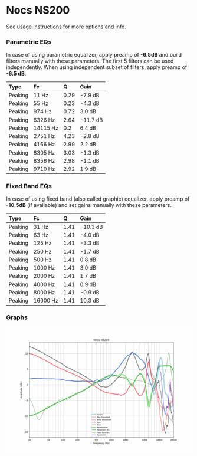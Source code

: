# Nocs NS200
See [usage instructions](https://github.com/jaakkopasanen/AutoEq#usage) for more options and info.

### Parametric EQs
In case of using parametric equalizer, apply preamp of **-6.5dB** and build filters manually
with these parameters. The first 5 filters can be used independently.
When using independent subset of filters, apply preamp of **-6.5 dB**.

| Type    | Fc       |    Q | Gain     |
|:--------|:---------|:-----|:---------|
| Peaking | 11 Hz    | 0.29 | -7.9 dB  |
| Peaking | 55 Hz    | 0.23 | -4.3 dB  |
| Peaking | 974 Hz   | 0.72 | 3.0 dB   |
| Peaking | 6326 Hz  | 2.64 | -11.7 dB |
| Peaking | 14115 Hz | 0.2  | 6.4 dB   |
| Peaking | 2751 Hz  | 4.23 | -2.8 dB  |
| Peaking | 4166 Hz  | 2.99 | 2.2 dB   |
| Peaking | 8305 Hz  | 3.03 | -1.3 dB  |
| Peaking | 8356 Hz  | 2.98 | -1.1 dB  |
| Peaking | 9710 Hz  | 2.92 | 1.9 dB   |

### Fixed Band EQs
In case of using fixed band (also called graphic) equalizer, apply preamp of **-10.5dB**
(if available) and set gains manually with these parameters.

| Type    | Fc       |    Q | Gain     |
|:--------|:---------|:-----|:---------|
| Peaking | 31 Hz    | 1.41 | -10.3 dB |
| Peaking | 63 Hz    | 1.41 | -4.0 dB  |
| Peaking | 125 Hz   | 1.41 | -3.3 dB  |
| Peaking | 250 Hz   | 1.41 | -1.7 dB  |
| Peaking | 500 Hz   | 1.41 | 0.8 dB   |
| Peaking | 1000 Hz  | 1.41 | 3.0 dB   |
| Peaking | 2000 Hz  | 1.41 | 1.7 dB   |
| Peaking | 4000 Hz  | 1.41 | 0.9 dB   |
| Peaking | 8000 Hz  | 1.41 | -0.9 dB  |
| Peaking | 16000 Hz | 1.41 | 10.3 dB  |

### Graphs
![](./Nocs%20NS200.png)